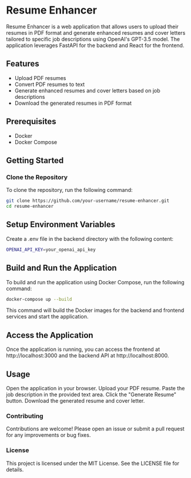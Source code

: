 # Resume Enhancer

Resume Enhancer is a web application that allows users to upload their resumes in PDF format and generate enhanced resumes and cover letters tailored to specific job descriptions using OpenAI's GPT-3.5 model. The application leverages FastAPI for the backend and React for the frontend.

## Features

- Upload PDF resumes
- Convert PDF resumes to text
- Generate enhanced resumes and cover letters based on job descriptions
- Download the generated resumes in PDF format

## Prerequisites

- Docker
- Docker Compose

## Getting Started

### Clone the Repository

To clone the repository, run the following command:

```sh
git clone https://github.com/your-username/resume-enhancer.git
cd resume-enhancer
```

## Setup Environment Variables
Create a .env file in the backend directory with the following content:
```sh
OPENAI_API_KEY=your_openai_api_key
```
## Build and Run the Application
To build and run the application using Docker Compose, run the following command:
```sh
docker-compose up --build
```
This command will build the Docker images for the backend and frontend services and start the application.

## Access the Application
Once the application is running, you can access the frontend at http://localhost:3000 and the backend API at http://localhost:8000.

## Usage
Open the application in your browser.
Upload your PDF resume.
Paste the job description in the provided text area.
Click the "Generate Resume" button.
Download the generated resume and cover letter.


### Contributing
Contributions are welcome! Please open an issue or submit a pull request for any improvements or bug fixes.

### License
This project is licensed under the MIT License. See the LICENSE file for details.